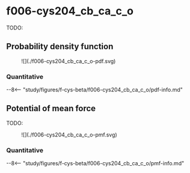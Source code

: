 # f006-cys204_cb_ca_c_o

TODO:

<div id="rogfp-view" class="mol-container"></div>
<script>
var uri = 'https://files.rcsb.org/view/1jc0.pdb';
jQuery.ajax( uri, {
    success: function(data) {
        // https://3dmol.org/doc/GLViewer.html
        let viewer = $3Dmol.createViewer(
            document.querySelector('#rogfp-view'),
            { backgroundAlpha: '0.0' }
        );
        let resi1 = 204;
        viewer.addModel( data, 'pdb' );
        viewer.setStyle({chain: 'A'}, {cartoon: {color: 'spectrum', opacity: 0.65}});
        viewer.setStyle({chain: 'A', resi: 66}, {stick: {}, cartoon: {color: "spectrum", opacity: 0.65}});
        viewer.setStyle({chain: 'A', resi: 145}, {stick: {}, cartoon: {color: "spectrum", opacity: 0.65}});
        viewer.setStyle({chain: 'A', resi: 146}, {stick: {}, cartoon: {color: "spectrum", opacity: 0.65}});
        viewer.setStyle({chain: 'A', resi: 147}, {stick: {}, cartoon: {color: "spectrum", opacity: 0.65}});
        viewer.setStyle({chain: 'A', resi: 148}, {stick: {}, cartoon: {color: "spectrum", opacity: 0.65}});
        viewer.setStyle({chain: 'A', resi: 203}, {stick: {}, cartoon: {color: "spectrum", opacity: 0.65}});
        viewer.setStyle({chain: 'A', resi: 204}, {stick: {}, cartoon: {color: "spectrum", opacity: 0.65}});
        viewer.setStyle({chain: 'A', resi: 205}, {stick: {}, cartoon: {color: "spectrum", opacity: 0.65}});
        viewer.setStyle({chain: 'A', resi: 222}, {stick: {}, cartoon: {color: "spectrum", opacity: 0.65}});
        viewer.addLabel("CB", {}, {chain: "A", resi: resi1, atom: "CB"})
        viewer.addLabel("CA", {}, {chain: "A", resi: resi1, atom: "CA"})
        viewer.addLabel("C", {}, {chain: "A", resi: resi1, atom: "C"})
        viewer.addLabel("O", {}, {chain: "A", resi: resi1, atom: "O"})
        viewer.setStyle({chain: 'B'}, {});
        viewer.setStyle({chain: 'C'}, {});
        viewer.setView([ -182.8261212782311, -8.751531661769146, -42.23809486582471, 113.33945603224701, 0.08484769992275454, 0.5292947875609151, -0.7668343126578551, -0.35300571186486296 ]);
        viewer.setClickable({}, true, function(atom,viewer,event,container) {
            console.log(viewer.getView());
        });
        viewer.render();
    },
    error: function(hdr, status, err) {
        console.error( "Failed to load " + uri + ": " + err );
    },
});
</script>

## Probability density function

<figure markdown>
![](./f006-cys204_cb_ca_c_o-pdf.svg)
</figure>

### Quantitative

--8<-- "study/figures/f-cys-beta/f006-cys204_cb_ca_c_o/pdf-info.md"

## Potential of mean force

TODO:

<figure markdown>
![](./f006-cys204_cb_ca_c_o-pmf.svg)
</figure>

### Quantitative

--8<-- "study/figures/f-cys-beta/f006-cys204_cb_ca_c_o/pmf-info.md"
